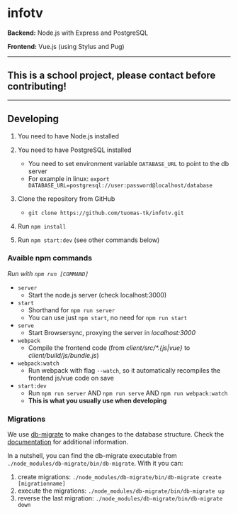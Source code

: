 # infotv

**Backend:** Node.js with Express and PostgreSQL

**Frontend:** Vue.js (using Stylus and Pug)

---

## This is a school project, please contact before contributing!

---


## Developing

1. You need to have Node.js installed
2. You need to have PostgreSQL installed
    * You need to set environment variable `DATABASE_URL` to point to the db server
    * For example in linux: `export DATABASE_URL=postgresql://user:password@localhost/database`

2. Clone the repository from GitHub
    * `git clone https://github.com/tuomas-tk/infotv.git`
3. Run `npm install`
4. Run `npm start:dev` (see other commands below)


### Avaible npm commands
_Run with `npm run [COMMAND]`_

* `server`
    * Start the node.js server (check localhost:3000)
* `start`
    * Shorthand for `npm run server`
    * You can use just `npm start`, no need for `npm run start`
* `serve`
    * Start Browsersync, proxying the server in _localhost:3000_
* `webpack`
    * Compile the frontend code (from _client/src/*.{js|vue}_ to _client/build/js/bundle.js_)
* `webpack:watch`
    * Run webpack with flag `--watch`, so it automatically recompiles the frontend js/vue code on save
* `start:dev`
    * Run `npm run server` AND `npm run serve` AND `npm run webpack:watch`
    * **This is what you usually use when developing**


### Migrations

We use [db-migrate](https://www.npmjs.com/package/db-migrate) to make changes to the database structure. Check the [documentation](https://db-migrate.readthedocs.io/en/latest/) for additional information.

In a nutshell, you can find the db-migrate executable from `./node_modules/db-migrate/bin/db-migrate`. With it you can:

1. create migrations: `./node_modules/db-migrate/bin/db-migrate create [migrationname]`
2. execute the migrations: `./node_modules/db-migrate/bin/db-migrate up`
2. reverse the last migration: `./node_modules/db-migrate/bin/db-migrate down`
